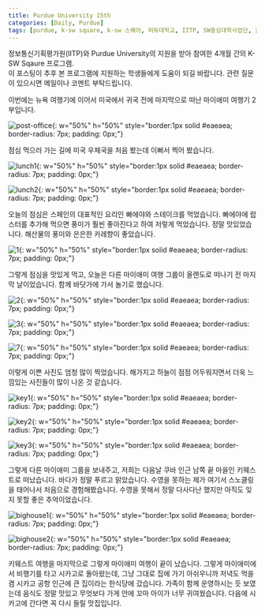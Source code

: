 ```yaml
---
title: Purdue University 15th
categories: [Daily, Purdue]
tags: [purdue, k-sw square, k-sw 스퀘어, 퍼듀대학교, IITP, SW중심대학사업단, 글로벌 교육]
---
```


정보통신기획평가원(IITP)와 Purdue University의 지원을 받아 참여한 4개월 간의 K-SW Sqaure 프로그램.  
이 포스팅이 추후 본 프로그램에 지원하는 학생들에게 도움이 되길 바랍니다. 관련 질문이 있으시면 메일이나 코멘트 부탁드립니다. 

이번에는 뉴욕 여행기에 이어서 미국에서 귀국 전에 마지막으로 떠난 마이애미 여행기 2부입니다.

![post-office](/assets/img/15th_week/post-office.jpeg){: w="50%" h="50%" style="border:1px solid #eaeaea; border-radius: 7px; padding: 0px;"}

점심 먹으러 가는 길에 미국 우체국을 처음 봤는데 이뻐서 찍어 봤습니다.

![lunch1](/assets/img/15th_week/lunch1.jpeg){: w="50%" h="50%" style="border:1px solid #eaeaea; border-radius: 7px; padding: 0px;"}

![lunch2](/assets/img/15th_week/lunch2.jpeg){: w="50%" h="50%" style="border:1px solid #eaeaea; border-radius: 7px; padding: 0px;"}

오늘의 점심은 스페인의 대표적인 요리인 빠에야와 스테이크를 먹었습니다. 빠에야에 랍스터를 추가해 먹으면 풍미가 훨씬 좋아진다고 하여 저렇게 먹었습니다. 정말 맛있었습니다. 해산물의 풍미와 은은한 카레향이 좋았습니다.

![1](/assets/img/15th_week/1.jpeg){: w="50%" h="50%" style="border:1px solid #eaeaea; border-radius: 7px; padding: 0px;"}

그렇게 점심을 맛있게 먹고, 오늘은 다른 마이애미 여행 그룹이 올랜도로 떠나기 전 마지막 날이었습니다. 함께 바닷가에 가서 놀기로 했습니다.

![2](/assets/img/15th_week/2.jpeg){: w="50%" h="50%" style="border:1px solid #eaeaea; border-radius: 7px; padding: 0px;"}

![3](/assets/img/15th_week/3.jpeg){: w="50%" h="50%" style="border:1px solid #eaeaea; border-radius: 7px; padding: 0px;"}

![7](/assets/img/15th_week/7.jpeg){: w="50%" h="50%" style="border:1px solid #eaeaea; border-radius: 7px; padding: 0px;"}

이렇게 이쁜 사진도 엄청 많이 찍었습니다. 해가지고 하늘이 점점 어두워지면서 더욱 느낌있는 사진들이 많이 나온 것 같습니다.

![key1](/assets/img/15th_week/key1.jpeg){: w="50%" h="50%" style="border:1px solid #eaeaea; border-radius: 7px; padding: 0px;"}

![key2](/assets/img/15th_week/key2.jpeg){: w="50%" h="50%" style="border:1px solid #eaeaea; border-radius: 7px; padding: 0px;"}

![key3](/assets/img/15th_week/key3.jpeg){: w="50%" h="50%" style="border:1px solid #eaeaea; border-radius: 7px; padding: 0px;"}

그렇게 다른 마이애미 그룹을 보내주고, 저희는 다음날 쿠바 인근 남쪽 끝 마을인 키웨스트로 떠났습니다. 바다가 정말 푸르고 맑았습니다. 수영을 못하는 제가 여기서 스노클링을 태어나서 처음으로 경험해봤습니다. 수영을 못해서 정말 다사다난 했지만 아직도 잊지 못할 좋은 추억이었습니다.

![bighouse1](/assets/img/15th_week/bighouse1.jpeg){: w="50%" h="50%" style="border:1px solid #eaeaea; border-radius: 7px; padding: 0px;"}

![bighouse2](/assets/img/15th_week/bighouse2.jpeg){: w="50%" h="50%" style="border:1px solid #eaeaea; border-radius: 7px; padding: 0px;"}

키웨스트 여행을 마지막으로 그렇게 마이애미 여행이 끝이 났습니다. 그렇게 마이애미에서 비행기를 타고 시카고로 돌아왔는데, 그냥 그대로 집에 가기 아쉬우니까 저녁도 먹을겸 시카고 공항 인근에 큰 집이라는 한식당에 갔습니다. 가족이 함께 운영하시는 듯 보였는데 음식도 정말 맛있고 무엇보다 가게 안에 꼬마 아이가 너무 귀여웠습니다. 다음에 시카고에 간다면 꼭 다시 들릴 맛집입니다.